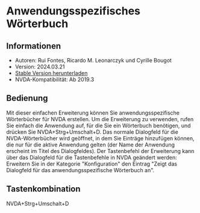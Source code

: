 # Anwendungsspezifisches Wörterbuch

## Informationen
* Autoren: Rui Fontes, Ricardo M. Leonarczyk und Cyrille Bougot
* Version: 2024.03.21
* [Stable Version herunterladen][1]
* NVDA-Kompatibilität: Ab 2019.3


## Bedienung
Mit dieser einfachen Erweiterung können Sie anwendungsspezifische Wörterbücher für NVDA erstellen.
Um die Erweiterung zu verwenden, rufen Sie einfach die Anwendung auf, für die Sie ein Wörterbuch benötigen, und drücken Sie NVDA+Strg+Umschalt+D.
Das normale Dialogfeld für die NVDA-Wörterbücher wird geöffnet, in dem Sie Einträge hinzufügen können, die nur für die aktive Anwendung gelten (der Name der Anwendung erscheint im Titel des Dialogfeldes).
Der Tastenbefehl der Erweiterung kann über das Dialogfeld für die Tastenbefehle in NVDA geändert werden: Erweitern Sie in der Kategorie "Konfiguration" den Eintrag "Zeigt das Dialogfeld für das anwendungsspezifische Wörterbuch an".


## Tastenkombination
NVDA+Strg+Umschalt+D


[1]: https://github.com/ruifontes/applicationDictionary-/releases/download/2025.06.14/applicationDictionary-2025.06.14.nvda-addon
